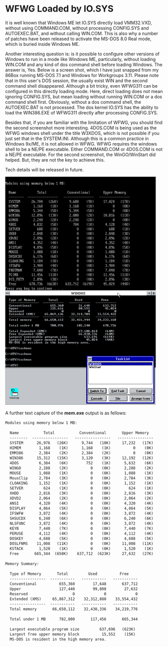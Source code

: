 # WFWG Loaded by IO.SYS

It is well known that Windows ME let IO.SYS directly load VMM32.VXD, without using COMMAND.COM, without processing CONFIG.SYS and AUTOEXEC.BAT, and without calling WIN.COM. This is also why a number of patches have been released to activate the MS-DOS 8.0 Real mode, which is buried inside Windows ME. 

Another interesting question is: is it possible to configure other versions of Windows to run in a mode like Windows ME, particularly, without loading WIN.COM and any kind of dos command shell before loading Windows. The answer is, Yes. Below is a screen shot, which I have just snapped from my 86Box running MS-DOS 7.1 and Windows for Workgroups 3.11. Please note that in this user's DOS session, the usually exist WIN and the second command shell disappeared. Although a bit tricky, even WFWG311 can be configured in this directly loading mode. Here, direct loading does not mean ignoring CONFIG.SYS, but mean loading without running WIN.COM or a dos command shell first. Obviously, without a dos command shell, the AUTOEXEC.BAT is not processed. The dos kernel IO.SYS has the ability to load the WIN386.EXE of WFWG311 directly after processing CONFIG.SYS.

Besides that, if you are familiar with the limitation of WFWG, you should find the second screenshot more interesting. 4DOS.COM is being used as the WFWG windows shell under the title W3XDOS, which is not possible if you just set that in the SYSTEM.INI. Although this is a common practice in Windows 9x/ME, it is not allowed in WFWG. WFWG requires the windows shell to be a NE/PE executable. Either COMMAND.COM or 4DOS.COM is not a NE/PE executable. For the second screenshot, the WinGO/WinStart did helped. But, they are not the key to achieve this.

Tech details will be released in future.

<img src="./WFWG_1.png" width="480"> <img src="./WFWG_2.png" width="480">

A further text capture of the **mem.exe** output is as fellows:

```
Modules using memory below 1 MB:

  Name           Total           Conventional       Upper Memory
  --------  ----------------   ----------------   ----------------
  SYSTEM      26,976   (26K)      9,744   (10K)     17,232   (17K)
  HIMEM        1,168    (1K)      1,168    (1K)          0    (0K)
  EMM386       2,384    (2K)      2,384    (2K)          0    (0K)
  WIN386      15,312   (15K)      3,120    (3K)     12,192   (12K)
  4DOS         6,384    (6K)        752    (1K)      5,632    (6K)
  WINGO        2,288    (2K)          0    (0K)      2,288    (2K)
  MOUSE        1,088    (1K)          0    (0K)      1,088    (1K)
  MousClip     2,784    (3K)          0    (0K)      2,784    (3K)
  CLOAKING     1,152    (1K)          0    (0K)      1,152    (1K)
  SETVER         624    (1K)          0    (0K)        624    (1K)
  XHDD         2,816    (3K)          0    (0K)      2,816    (3K)
  XDVD2        2,064    (2K)          0    (0K)      2,064    (2K)
  ANSI         4,320    (4K)          0    (0K)      4,320    (4K)
  DISPLAY      4,864    (5K)          0    (0K)      4,864    (5K)
  IFSWFW       3,872    (4K)          0    (0K)      3,872    (4K)
  SHSUCDX      6,240    (6K)          0    (0K)      6,240    (6K)
  NLSFUNC      3,872    (4K)          0    (0K)      3,872    (4K)
  KEYB         7,440    (7K)          0    (0K)      7,440    (7K)
  PERUSE       4,112    (4K)          0    (0K)      4,112    (4K)
  DOSKEY       4,688    (5K)          0    (0K)      4,688    (5K)
  DOSLFNMS    11,008   (11K)          0    (0K)     11,008   (11K)
  KSTACK       1,520    (1K)          0    (0K)      1,520    (1K)
  Free       665,344  (650K)    637,712  (623K)     27,632   (27K)

Memory Summary:

  Type of Memory       Total         Used          Free
  ----------------  -----------   -----------   -----------
  Conventional          655,360        17,648       637,712
  Upper                 127,440        99,808        27,632
  Reserved                    0             0             0
  Extended (XMS)     65,867,312    32,312,880    33,554,432
  ----------------  -----------   -----------   -----------
  Total memory       66,650,112    32,430,336    34,219,776

  Total under 1 MB      782,800       117,456       665,344

  Largest executable program size         637,696   (623K)
  Largest free upper memory block          15,552    (15K)
  MS-DOS is resident in the high memory area.
```
